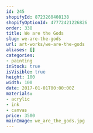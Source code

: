 ```yaml
---
id: 245
shopifyId: 8723260408138
shopifyOptionId: 47772421226826
order: 338
title: We are the Gods
slug: we-are-the-gods
url: art-works/we-are-the-gods
aliases: []
categories:
- painting
inStock: true
isVisible: true
height: 100
width: 100
date: 2017-01-01T00:00:00Z
materials:
- acrylic
- ink
- canvas
price: 3500
mainImage: we_are_the_gods.jpg
---
```

